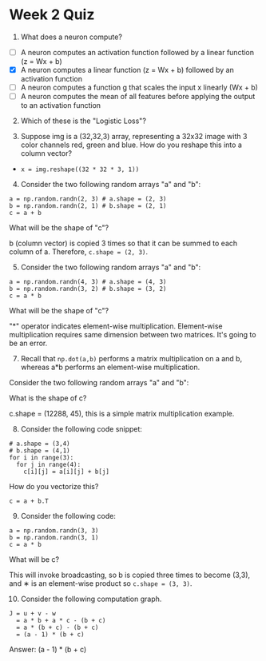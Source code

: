 # Week 2 Quiz 
1. What does a neuron compute?
- [ ] A neuron computes an activation function followed by a linear function (z = Wx + b)
- [X] A neuron computes a linear function (z = Wx + b) followed by an activation function
- [ ] A neuron computes a function g that scales the input x linearly (Wx + b)
- [ ] A neuron computes the mean of all features before applying the output to an activation function
2. Which of these is the "Logistic Loss"?

3. Suppose img is a (32,32,3) array, representing a 32x32 image with 3 color channels red, green and blue. How do you reshape this into a column vector?
- `x = img.reshape((32 * 32 * 3, 1))`


4. Consider the two following random arrays "a" and "b":
```
a = np.random.randn(2, 3) # a.shape = (2, 3)
b = np.random.randn(2, 1) # b.shape = (2, 1)
c = a + b
```

What will be the shape of "c"?

b (column vector) is copied 3 times so that it can be summed to each column of a. Therefore, `c.shape = (2, 3)`.


5. Consider the two following random arrays "a" and "b":
 ```
a = np.random.randn(4, 3) # a.shape = (4, 3)
b = np.random.randn(3, 2) # b.shape = (3, 2)
c = a * b
```
What will be the shape of "c"?

"*" operator indicates element-wise multiplication. Element-wise multiplication requires same dimension between two matrices. It's going to be an error.

7. Recall that `np.dot(a,b)` performs a matrix multiplication on a and b, whereas a*b performs an element-wise multiplication.

Consider the two following random arrays "a" and "b":

What is the shape of c?

c.shape = (12288, 45), this is a simple matrix multiplication example.

8. Consider the following code snippet:
```
# a.shape = (3,4)
# b.shape = (4,1)
for i in range(3):
  for j in range(4):
    c[i][j] = a[i][j] + b[j]
```
How do you vectorize this?

`c = a + b.T`

9. Consider the following code:
```
a = np.random.randn(3, 3)
b = np.random.randn(3, 1)
c = a * b
```
What will be c?

This will invoke broadcasting, so b is copied three times to become (3,3), and ∗ is an element-wise product so `c.shape = (3, 3)`.

10. Consider the following computation graph.
```
J = u + v - w
  = a * b + a * c - (b + c)
  = a * (b + c) - (b + c)
  = (a - 1) * (b + c)
```
Answer: (a - 1) * (b + c)
